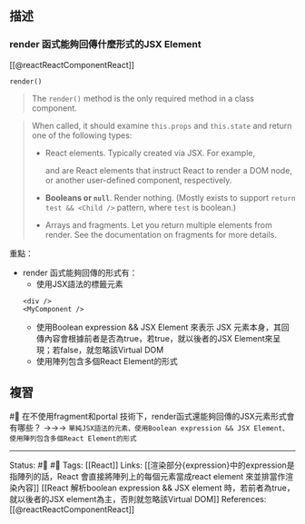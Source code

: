 ## 描述

### render 函式能夠回傳什麼形式的JSX Element

[[@reactReactComponentReact]]
```
render()
```

> The `render()` method is the only required method in a class component.

> When called, it should examine `this.props` and `this.state` and return one of the following types:
> 
> - React elements. Typically created via JSX. For example, <div /> and <MyComponent /> are React elements that instruct React to render a DOM node, or another user-defined component, respectively.
> 
>-  **Booleans or `null`**. Render nothing. (Mostly exists to support `return test && <Child />` pattern, where `test` is boolean.)
>
> - Arrays and fragments. Let you return multiple elements from render. See the documentation on fragments for more details. 



重點：
- render 函式能夠回傳的形式有：
	- 使用JSX語法的標籤元素
	```
	<div /> 
	<MyComponent /> 
	```
	- 使用Boolean expression && JSX Element 來表示 JSX 元素本身，其回傳內容會根據前者是否為true，若true，就以後者的JSX Element來呈現；若false，就忽略該Virtual DOM
	- 使用陣列包含多個React Element的形式
## 複習

#🧠 在不使用fragment和portal 技術下，render函式還能夠回傳的JSX元素形式會有哪些？ ->->-> `單純JSX語法的元素、使用Boolean expression && JSX Element、使用陣列包含多個React Element的形式`
<!--SR:!2022-11-02,14,230-->


---
Status: #🌱 #📓 
Tags:
[[React]]
Links:
[[渲染部分{expression}中的expression是指陣列的話，React 會直接將陣列上的每個元素當成react element 來並排當作渲染內容]]
[[React 解析boolean expression && JSX element  時，若前者為true，就以後者的JSX element為主，否則就忽略該Virtual DOM]]
References:
[[@reactReactComponentReact]]